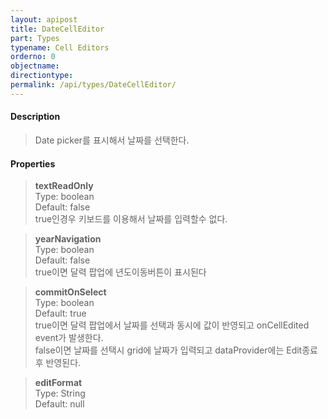 ```yaml
---
layout: apipost
title: DateCellEditor
part: Types
typename: Cell Editors
orderno: 0
objectname: 
directiontype: 
permalink: /api/types/DateCellEditor/
---
```


#### Description

> Date picker를 표시해서 날짜를 선택한다.

#### Properties

> **textReadOnly**    
> Type: boolean    
> Default: false    
> true인경우 키보드를 이용해서 날짜를 입력할수 없다.    

> **yearNavigation**    
> Type: boolean    
> Default: false    
> true이면 달력 팝업에 년도이동버튼이 표시된다    

> **commitOnSelect**    
> Type: boolean    
> Default: true    
> true이면 달력 팝업에서 날짜를 선택과 동시에 값이 반영되고 onCellEdited event가 발생한다.    
> false이면 날짜를 선택시 grid에 날짜가 입력되고 dataProvider에는 Edit종료후 반영된다.    

> **editFormat**    
> Type: String    
> Default: null    

